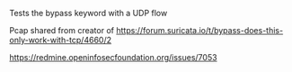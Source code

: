 Tests the bypass keyword with a UDP flow

Pcap shared from creator of https://forum.suricata.io/t/bypass-does-this-only-work-with-tcp/4660/2

https://redmine.openinfosecfoundation.org/issues/7053

